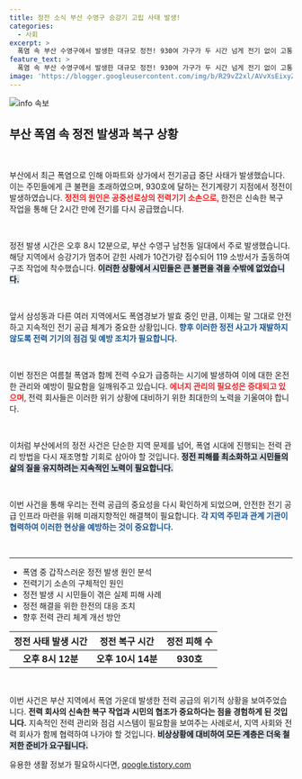 ```yaml
---
title: 정전 소식 부산 수영구 승강기 고립 사태 발생!
categories:
  - 사회
excerpt: >
  폭염 속 부산 수영구에서 발생한 대규모 정전! 930여 가구가 두 시간 넘게 전기 없이 고통을 겪었고, 승강기 갇힘 신고도 잇따라 접수됐다. 전력기기 소손으로 인한 이번 사태, 시민들의 불편은 지속될까? 클릭해 상세 내용을 확인해 보세요!
feature_text: >
  폭염 속 부산 수영구에서 발생한 대규모 정전! 930여 가구가 두 시간 넘게 전기 없이 고통을 겪었고, 승강기 갇힘 신고도 잇따라 접수됐다. 전력기기 소손으로 인한 이번 사태, 시민들의 불편은 지속될까? 클릭해 상세 내용을 확인해 보세요!
image: 'https://blogger.googleusercontent.com/img/b/R29vZ2xl/AVvXsEixyZcFfHzMRdzZMjFBmAUKJYCLCGyLL1o632UiGVXcaFdKo_bkvkuCioo0uUKlGfBVcT3P84aROyZIXSBEx3Aw5nCQ3pTgDom1WDC4m8eifvWiAmWEEVb4x6G_l8C0QH225ldMjyaFvpxGEBGNO37VmDTDMHGhJPq73UglMfDca1-0aw/s1600/blogspot.png'
---
```


<p><img src="https://blogger.googleusercontent.com/img/b/R29vZ2xl/AVvXsEixyZcFfHzMRdzZMjFBmAUKJYCLCGyLL1o632UiGVXcaFdKo_bkvkuCioo0uUKlGfBVcT3P84aROyZIXSBEx3Aw5nCQ3pTgDom1WDC4m8eifvWiAmWEEVb4x6G_l8C0QH225ldMjyaFvpxGEBGNO37VmDTDMHGhJPq73UglMfDca1-0aw/s1600/blogspot.png" alt="info 속보" /></p>

<h2 data-ke-size="size26">부산 폭염 속 정전 발생과 복구 상황</h2>

<p data-ke-size="size16">&nbsp;</p>

<p>부산에서 최근 폭염으로 인해 아파트와 상가에서 전기공급 중단 사태가 발생했습니다. 이는 주민들에게 큰 불편을 초래하였으며, 930호에 달하는 전기계량기 지점에서 정전이 발생하였습니다. <b><span style="color: #ee2323;">정전의 원인은 공중선로상의 전력기기 소손으로, </span></b>한전은 신속한 복구 작업을 통해 단 2시간 만에 전기를 다시 공급했습니다. </p>

<p data-ke-size="size16">&nbsp;</p>

<p>정전 발생 시간은 오후 8시 12분으로, 부산 수영구 남천동 일대에서 주로 발생했습니다. 해당 지역에서 승강기가 멈추어 갇힌 사례가 10건가량 접수되어 119 소방서가 출동하여 구조 작업에 착수했습니다. <b><span style="background-color: #21538527;">이러한 상황에서 시민들은 큰 불편을 겪을 수밖에 없었습니다.</span></b> </p>

<p data-ke-size="size16">&nbsp;</p>

<p>앞서 삼성동과 다른 여러 지역에서도 폭염경보가 발효 중인 만큼, 이제는 말 그대로 안전하고 지속적인 전기 공급 체계가 중요한 상황입니다. <b><span style="color: #1a5490;">향후 이러한 정전 사고가 재발하지 않도록 전력 기기의 점검 및 예방 조치가 필요합니다.</span></b></p>

<p data-ke-size="size16">&nbsp;</p>

<p>이번 정전은 여름철 폭염과 함께 전력 수요가 급증하는 시기에 발생하여 이에 대한 온전한 관리와 예방이 필요함을 일깨워주고 있습니다. <b><span style="color: #ee2323;">에너지 관리의 필요성은 증대되고 있으며, </span></b>전력 회사들은 이러한 위기 상황에 대비하기 위한 최대한의 노력을 기울여야 합니다.</p>

<p data-ke-size="size16">&nbsp;</p>

<p>이처럼 부산에서의 정전 사건은 단순한 지역 문제를 넘어, 폭염 시대에 진행되는 전력 관리 방법을 다시 재조명할 기회로 삼아야 할 것입니다. <b><span style="background-color: #21538527;">정전 피해를 최소화하고 시민들의 삶의 질을 유지하려는 지속적인 노력이 필요합니다.</span></b> </p>

<p data-ke-size="size16">&nbsp;</p>

<p>이번 사건을 통해 우리는 전력 공급의 중요성을 다시 확인하게 되었으며, 안전한 전기 공급 인프라 마련을 위해 미래지향적인 해결책이 필요합니다. <b><span style="color: #1a5490;">각 지역 주민과 관계 기관이 협력하여 이러한 현상을 예방하는 것이 중요합니다.</span></b></p>

<p data-ke-size="size16">&nbsp;</p>

<hr />

<ul>
    <li>폭염 중 갑작스러운 정전 발생 원인 분석</li>
    <li>전력기기 소손의 구체적인 원인</li>
    <li>정전 발생 시 시민들이 겪은 실제 피해 사례</li>
    <li>정전 해결을 위한 한전의 대응 조치</li>
    <li>향후 전력 관리 체계 개선 방안</li>
</ul>

<table>
    <thead>
        <tr>
            <th style="text-align: center; height: 17px;"><b>정전 사태 발생 시간</b></th>
            <th style="text-align: center; height: 17px;"><b>정전 복구 시간</b></th>
            <th style="text-align: center; height: 17px;"><b>정전 피해 수</b></th>
        </tr>
    </thead>
    <tbody>
        <tr>
            <td style="text-align: center; height: 17px;"><b>오후 8시 12분</b></td>
            <td style="text-align: center; height: 17px;"><b>오후 10시 14분</b></td>
            <td style="text-align: center; height: 17px;"><b>930호</b></td>
        </tr>
    </tbody>
</table>

<p data-ke-size="size16">&nbsp;</p>

<p>이번 사건은 부산 지역에서 폭염 가운데 발생한 전력 공급의 위기적 상황을 보여주었습니다. <b><span style="color: ## ee2323;">전력 회사의 신속한 복구 작업과 시민의 협조가 중요하다는 점을 경험하게 된 것입니다.</span></b> 지속적인 전력 관리와 점검 시스템이 필요함을 보여주는 사례로서, 지역 사회와 전력 회사가 함께 협력하여 나가야 할 것입니다. <b><span style="background-color: #21538527;">비상상황에 대비하여 모든 계층은 더욱 철저한 준비가 요구됩니다.</span></b></p>
유용한 생활 정보가 필요하시다면, <a href="https://qoogle.tistory.com" rel="dofollow">qoogle.tistory.com</a>


